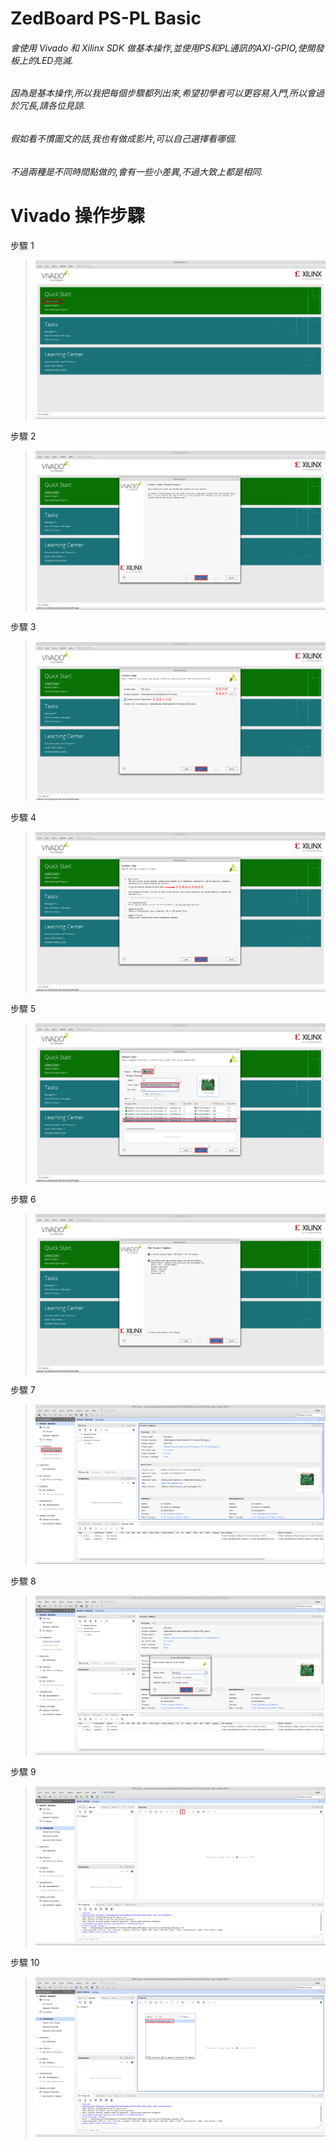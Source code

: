 # ZedBoard PS-PL Basic
###### 會使用 Vivado 和 Xilinx SDK 做基本操作,並使用PS和PL通訊的AXI-GPIO,使開發板上的LED亮滅.
###### 因為是基本操作,所以我把每個步驟都列出來,希望初學者可以更容易入門,所以會過於冗長,請各位見諒.
###### 假如看不慣圖文的話,我也有做成影片,可以自己選擇看哪個.
###### 不過兩種是不同時間點做的,會有一些小差異,不過大致上都是相同.

# Vivado 操作步驟
步驟 1
> ![GITHUB](image/01.png "01")

步驟 2
> ![GITHUB](image/02.png "02")

步驟 3
> ![GITHUB](image/03.png "03")

步驟 4
> ![GITHUB](image/04.png "04")

步驟 5
> ![GITHUB](image/05.png "05")

步驟 6
> ![GITHUB](image/06.png "06")

步驟 7
> ![GITHUB](image/07.png "07")

步驟 8
> ![GITHUB](image/08.png "08")

步驟 9
> ![GITHUB](image/09.png "09")

步驟 10
> ![GITHUB](image/10.png "10")

